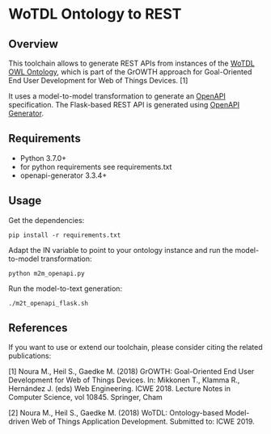# WoTDL Ontology to REST

## Overview
This toolchain allows to generate REST APIs from instances of the [WoTDL OWL Ontology](https://vsr.informatik.tu-chemnitz.de/projects/2019/growth/wotdl/wotdl.owl), which is part of the GrOWTH approach for Goal-Oriented End User Development for Web of Things Devices. [1]

It uses a model-to-model transformation to generate an [OpenAPI](https://openapis.org) specification. 
The Flask-based REST API is generated using [OpenAPI Generator](https://openapi-generator.tech).

## Requirements
- Python 3.7.0+
- for python requirements see requirements.txt
- openapi-generator 3.3.4+

## Usage
Get the dependencies:
```
pip install -r requirements.txt
```

Adapt the IN variable to point to your ontology instance and run the model-to-model transformation:

```
python m2m_openapi.py
```

Run the model-to-text generation:

```
./m2t_openapi_flask.sh
```


## References
If you want to use or extend our toolchain, please consider citing the related publications:

[1] Noura M., Heil S., Gaedke M. (2018) GrOWTH: Goal-Oriented End User Development for Web of Things Devices. In: Mikkonen T., Klamma R., Hernández J. (eds) Web Engineering. ICWE 2018. Lecture Notes in Computer Science, vol 10845. Springer, Cham

[2] Noura M., Heil S., Gaedke M. (2018) WoTDL: Ontology-based Model-driven Web of Things Application Development. Submitted to: ICWE 2019.
